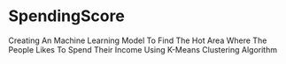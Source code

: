 # SpendingScore
Creating An Machine Learning Model To Find The Hot Area Where The People Likes To Spend Their Income Using K-Means Clustering Algorithm

